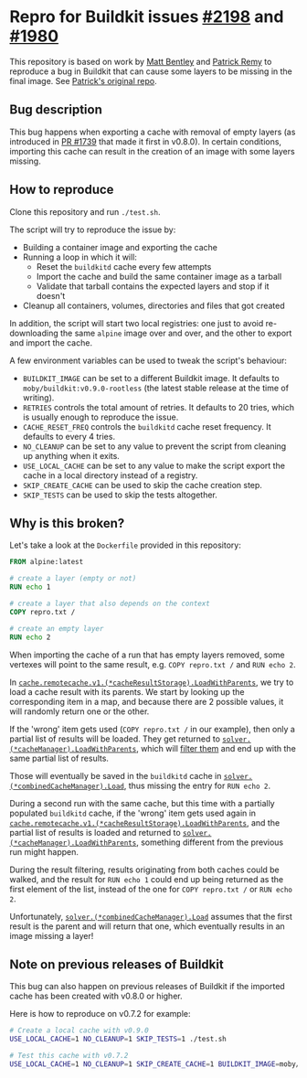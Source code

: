 # Repro for Buildkit issues [#2198](https://github.com/moby/buildkit/issues/2198) and [#1980](https://github.com/moby/buildkit/issues/1980)

This repository is based on work by [Matt Bentley](https://github.com/mbentley) and [Patrick Remy](https://github.com/Patrick-Remy) to reproduce a bug in Buildkit that can cause some layers to be missing in the final image. See [Patrick's original repo](https://github.com/Patrick-Remy/buildkit-missing-layer-repro).

## Bug description

This bug happens when exporting a cache with removal of empty layers (as introduced in [PR #1739](https://github.com/moby/buildkit/pull/1739) that made it first in v0.8.0).
In certain conditions, importing this cache can result in the creation of an image with some layers missing.

## How to reproduce

Clone this repository and run `./test.sh`.

The script will try to reproduce the issue by:
- Building a container image and exporting the cache
- Running a loop in which it will:
  - Reset the `buildkitd` cache every few attempts
  - Import the cache and build the same container image as a tarball
  - Validate that tarball contains the expected layers and stop if it doesn't
- Cleanup all containers, volumes, directories and files that got created

In addition, the script will start two local registries: one just to avoid re-downloading the same `alpine` image over and over, and the other to export and import the cache.

A few environment variables can be used to tweak the script's behaviour:
- `BUILDKIT_IMAGE` can be set to a different Buildkit image. It defaults to `moby/buildkit:v0.9.0-rootless` (the latest stable release at the time of writing).
- `RETRIES` controls the total amount of retries. It defaults to 20 tries, which is usually enough to reproduce the issue.
- `CACHE_RESET_FREQ` controls the `buildkitd` cache reset frequency. It defaults to every 4 tries.
- `NO_CLEANUP` can be set to any value to prevent the script from cleaning up anything when it exits.
- `USE_LOCAL_CACHE` can be set to any value to make the script export the cache in a local directory instead of a registry.
- `SKIP_CREATE_CACHE` can be used to skip the cache creation step.
- `SKIP_TESTS` can be used to skip the tests altogether.

## Why is this broken?

Let's take a look at the `Dockerfile` provided in this repository:
```Dockerfile
FROM alpine:latest

# create a layer (empty or not)
RUN echo 1

# create a layer that also depends on the context
COPY repro.txt /

# create an empty layer
RUN echo 2
```

When importing the cache of a run that has empty layers removed, some vertexes will point to the same result, e.g. `COPY repro.txt /` and `RUN echo 2`.

In [`cache.remotecache.v1.(*cacheResultStorage).LoadWithParents`](https://github.com/moby/buildkit/blob/v0.9.0/cache/remotecache/v1/cachestorage.go#L216), we try to load a cache result with its parents. We start by looking up the corresponding item in a map, and because there are 2 possible values, it will randomly return one or the other.

If the 'wrong' item gets used (`COPY repro.txt /` in our example), then only a partial list of results will be loaded. They get returned to [`solver.(*cacheManager).LoadWithParents`](https://github.com/moby/buildkit/blob/v0.9.0/solver/cachemanager.go#L190), which will [filter them](https://github.com/moby/buildkit/blob/v0.9.0/solver/cachemanager.go#L153) and end up with the same partial list of results.

Those will eventually be saved in the `buildkitd` cache in [`solver.(*combinedCacheManager).Load`](https://github.com/moby/buildkit/blob/v0.9.0/solver/combinedcache.go#L70), thus missing the entry for `RUN echo 2`.

During a second run with the same cache, but this time with a partially populated `buildkitd` cache, if the 'wrong' item gets used again in [`cache.remotecache.v1.(*cacheResultStorage).LoadWithParents`](https://github.com/moby/buildkit/blob/v0.9.0/cache/remotecache/v1/cachestorage.go#L216), and the partial list of results is loaded and returned to [`solver.(*cacheManager).LoadWithParents`](https://github.com/moby/buildkit/blob/v0.9.0/solver/cachemanager.go#L190), something different from the previous run might happen.

During the result filtering, results originating from both caches could be walked, and the result for `RUN echo 1` could end up being returned as the first element of the list, instead of the one for `COPY repro.txt /` or `RUN echo 2`.

Unfortunately, [`solver.(*combinedCacheManager).Load`](https://github.com/moby/buildkit/blob/v0.9.0/solver/combinedcache.go#L70) assumes that the first result is the parent and will return that one, which eventually results in an image missing a layer!

## Note on previous releases of Buildkit

This bug can also happen on previous releases of Buildkit if the imported cache has been created with v0.8.0 or higher.

Here is how to reproduce on v0.7.2 for example:

```sh
# Create a local cache with v0.9.0
USE_LOCAL_CACHE=1 NO_CLEANUP=1 SKIP_TESTS=1 ./test.sh

# Test this cache with v0.7.2
USE_LOCAL_CACHE=1 NO_CLEANUP=1 SKIP_CREATE_CACHE=1 BUILDKIT_IMAGE=moby/buildkit:v0.7.2-rootless ./test.sh
```
